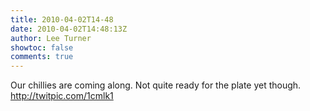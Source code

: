 ```yaml
---
title: 2010-04-02T14-48
date: 2010-04-02T14:48:13Z
author: Lee Turner
showtoc: false
comments: true
---
```


Our chillies are coming along. Not quite ready for the plate yet though.  http://twitpic.com/1cmlk1

